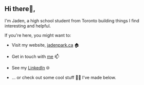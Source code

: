 ## Hi there👋,

I'm Jaden, a high school student from Toronto building things I find interesting and helpful. 

If you're here, you might want to:
- Visit my website, [jadenpark.ca](https://jadenpark.ca) 🏠

- Get in touch with [me](mailto:jaehyeongpark06@gmail.com) 📫

<!-- - [Viewing my resume](resume.pdf) -->

- See my [LinkedIn](https://www.linkedin.com/in/jaehyeongpark/) 🌐

- ... or check out some cool stuff 👨‍💻 I've made below.


<!--
**JaehyeongPark06/JaehyeongPark06** is a ✨ _special_ ✨ repository because its `README.md` (this file) appears on your GitHub profile.

Here are some ideas to get you started:

- 🔭 I’m currently working on ...
- 🌱 I’m currently learning ...
- 👯 I’m looking to collaborate on ...
- 🤔 I’m looking for help with ...
- 💬 Ask me about ...
- 📫 How to reach me: ...
- 😄 Pronouns: ...
- ⚡ Fun fact: ...
-->
